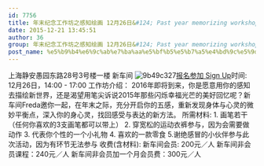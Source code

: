 ```yaml
---
id: 7756
title: 年末纪念工作坊之感知绘画 12月26日&#124; Past year memorizing workshop - Perception Painting Dec. 26th
date: 2015-12-21 13:45:51
author: 36
group: 年末纪念工作坊之感知绘画 12月26日&#124; Past year memorizing workshop - Perception Painting Dec. 26th
post_name: %e5%b9%b4%e6%9c%ab%e7%ba%aa%e5%bf%b5%e5%b7%a5%e4%bd%9c%e5%9d%8a%e4%b9%8b%e6%84%9f%e7%9f%a5%e7%bb%98%e7%94%bb-12%e6%9c%8826%e6%97%a5-past-year-memorizing-workshop-perception-painting-dec-26th
---
```


上海静安愚园东路28号3号楼一楼 新车间 ![9b49c327](http://139.162.84.35/wp-content/uploads/2015/12/9b49c327.jpg)[报名参加 Sign Up](http://www.huodongxing.com/event/3313984663900 "立即报名")时间: 12月26日，14:00 - 17:00 工作坊介绍： 2016年即将到来，你是愿意用你的感知去描绘新世界，还是渴望用笔尖诉说2015年那些闪烁幸福光芒的美好回忆呢？新车间Freda邀你一起，在年末之际，充分开启你的五感，重新发现身体与心灵的微妙平衡点，深入你的身心灵，找回感受与表达的新方法。 所需材料: 1. 画笔若干（任何你喜欢的3支画笔都可以带上） 2. 穿宽松的运动衣裤参与，因为会需要做动作 3. 代表你个性的一个小礼物 4. 喜欢的一款零食 5.谢绝感冒的小伙伴参与此次活动，因为有环节无法参与 收费(含材料): 新车间会员: 200元／人 新车间非会员课程：240元／人 新车间非会员加一个月会员费：300元／人
